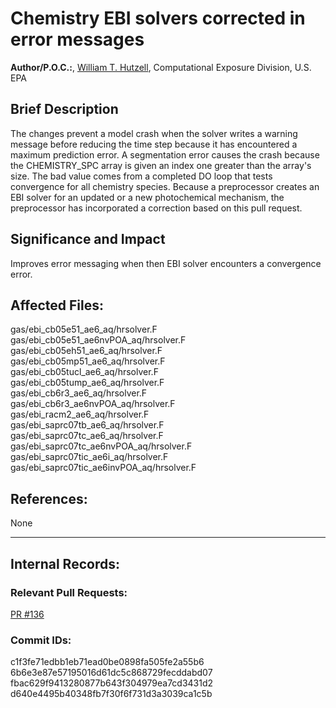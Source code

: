 # Chemistry EBI solvers corrected in error messages
    
**Author/P.O.C.:**, [William T. Hutzell](mailto:hutzell.bill@epa.gov), Computational Exposure Division, U.S. EPA
    
## Brief Description

The changes prevent a model crash when the solver writes a warning message before reducing the time step because
it has encountered a maximum prediction error. A segmentation error causes the crash because the CHEMISTRY_SPC array is
given an index one greater than the array's size. The bad value comes from a completed DO loop that tests convergence
for all chemistry species. Because a preprocessor creates an EBI solver for an updated or a new photochemical
mechanism, the preprocessor has incorporated a correction based on this pull request. 
    
## Significance and Impact
    
Improves error messaging when then EBI solver encounters a convergence error.  
    
## Affected Files:
    
gas/ebi_cb05e51_ae6_aq/hrsolver.F  
gas/ebi_cb05e51_ae6nvPOA_aq/hrsolver.F  
gas/ebi_cb05eh51_ae6_aq/hrsolver.F  
gas/ebi_cb05mp51_ae6_aq/hrsolver.F  
gas/ebi_cb05tucl_ae6_aq/hrsolver.F  
gas/ebi_cb05tump_ae6_aq/hrsolver.F  
gas/ebi_cb6r3_ae6_aq/hrsolver.F  
gas/ebi_cb6r3_ae6nvPOA_aq/hrsolver.F  
gas/ebi_racm2_ae6_aq/hrsolver.F  
gas/ebi_saprc07tb_ae6_aq/hrsolver.F  
gas/ebi_saprc07tc_ae6_aq/hrsolver.F  
gas/ebi_saprc07tc_ae6nvPOA_aq/hrsolver.F  
gas/ebi_saprc07tic_ae6i_aq/hrsolver.F  
gas/ebi_saprc07tic_ae6invPOA_aq/hrsolver.F  

## References:    

None
    
-----
## Internal Records:
    
    
### Relevant Pull Requests:
  [PR #136](https://github.com/USEPA/CMAQ_Dev/pull/136)
    
### Commit IDs:
    
c1f3fe71edbb1eb71ead0be0898fa505fe2a55b6  
6b6e3e87e57195016d61dc5c868729fecddabd07  
fbac629f9413280877b643f304979ea7cd3431d2  
d640e4495b40348fb7f30f6f731d3a3039ca1c5b  
      
